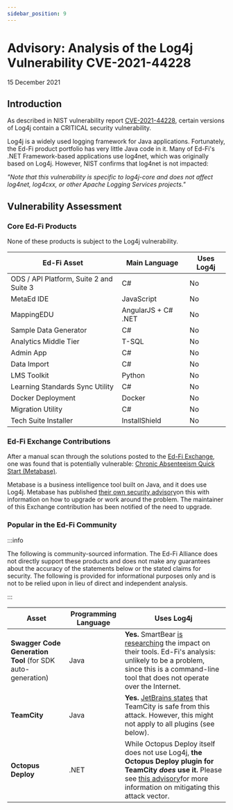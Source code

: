 ```yaml
---
sidebar_position: 9
---
```


# Advisory: Analysis of the Log4j Vulnerability CVE-2021-44228

15 December 2021

## Introduction

As described in NIST vulnerability report
[CVE-2021-44228](https://nvd.nist.gov/vuln/detail/CVE-2021-44228), certain
versions of Log4j contain a CRITICAL security vulnerability.

Log4j is a widely used logging framework for Java applications. Fortunately, the
Ed-Fi product portfolio has very little Java code in it. Many of Ed-Fi's .NET
Framework-based applications use log4net, which was originally based on Log4j.
However, NIST confirms that log4net is not impacted:

_"Note that this vulnerability is specific to log4j-core and does not affect
log4net, log4cxx, or other Apache Logging Services projects."_

## Vulnerability Assessment

### Core Ed-Fi Products

None of these products is subject to the Log4j vulnerability.

| Ed-Fi Asset                             | Main Language       | Uses Log4j |
| --------------------------------------- | ------------------- | ---------- |
| ODS / API Platform, Suite 2 and Suite 3 | C#                  | No         |
| MetaEd IDE                              | JavaScript          | No         |
| MappingEDU                              | AngularJS + C# .NET | No         |
| Sample Data Generator                   | C#                  | No         |
| Analytics Middle Tier                   | T-SQL               | No         |
| Admin App                               | C#                  | No         |
| Data Import                             | C#                  | No         |
| LMS Toolkit                             | Python              | No         |
| Learning Standards Sync Utility         | C#                  | No         |
| Docker Deployment                       | Docker              | No         |
| Migration Utility                       | C#                  | No         |
| Tech Suite Installer                    | InstallShield       | No         |

### Ed-Fi Exchange Contributions

After a manual scan through the solutions posted to the [Ed-Fi
Exchange](http://exchange.ed-fi.org), one was found that is potentially
vulnerable: [Chronic Absenteeism Quick Start
(Metabase)](http://edfi.atlassian.net/wiki/spaces/EXCHANGE/pages/22493734/Chronic+Absenteeism+Quick+Start+Metabase).

Metabase is a business intelligence tool built on Java, and it does use Log4j.
Metabase has published [their own security
advisory](https://github.com/metabase/metabase/security/advisories/GHSA-vmm4-cwrm-38rj)on
this with information on how to upgrade or work around the problem. The
maintainer of this Exchange contribution has been notified of the need to
upgrade.

### Popular in the Ed-Fi Community

:::info

The following is community-sourced information. The Ed-Fi Alliance does not
directly support these products and does not make any guarantees about the
accuracy of the statements below or the stated claims for security. The
following is provided for informational purposes only and is not to be relied
upon in lieu of direct and independent analysis.

:::

| Asset                                                       | Programming Language | Uses Log4j                                                                                                                                                                                                                                                                                                         |
| ----------------------------------------------------------- | -------------------- | ------------------------------------------------------------------------------------------------------------------------------------------------------------------------------------------------------------------------------------------------------------------------------------------------------------------ |
| ​**Swagger Code Generation Tool** (for SDK auto-generation) | Java​                | ​**Yes.** SmartBear [is researching](https://smartbear.com/security/cve-2021-44228/) the impact on their tools. Ed-Fi's analysis: unlikely to be a problem, since this is a command-line tool that does not operate over the Internet.                                                                             |
| **TeamCity**                                                | Java                 | **Yes.** [JetBrains states](https://youtrack.jetbrains.com/issue/TW-74298) that TeamCity is safe from this attack. However, this might not apply to all plugins (see below).                                                                                                                                       |
| **Octopus Deploy**                                          | .NET                 | While Octopus Deploy itself does not use Log4j, **the Octopus Deploy plugin for TeamCity _does_ use it.** Please see [this advisory](https://advisories.octopus.com/adv/2021-12---Octopus-Deploy-TeamCity-Plugin-log4j2-dependency.2306410241.html)for more information on mitigating this attack vector. |
